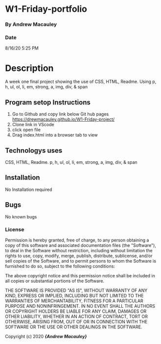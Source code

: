 # W1-Friday-portfolio

### By Andrew Macauley

### Date 
8/16/20 5:25 PM

# Description
A week one final project showing the use of CSS, HTML, Readme.  Using p, h, ul, ol, li, em, strong, a, img, div, & span

## Program setop Instructions
1. Go to Github and copy link below 
Git hub pages https://drewmacauley.github.io/W1-Friday-project/
2. Clone link in VScode
3. click open file
4. Drag index.html into a browser tab to view

## Technologys uses
CSS, HTML, Readme. p, h, ul, ol, li, em, strong, a, img, div, & span

## Installation
No Installation required 

## Bugs 
No known bugs

### License

Permission is hereby granted, free of charge, to any person obtaining a copy
of this software and associated documentation files (the "Software"), to deal
in the Software without restriction, including without limitation the rights
to use, copy, modify, merge, publish, distribute, sublicense, and/or sell
copies of the Software, and to permit persons to whom the Software is
furnished to do so, subject to the following conditions:

The above copyright notice and this permission notice shall be included in all
copies or substantial portions of the Software.

THE SOFTWARE IS PROVIDED "AS IS", WITHOUT WARRANTY OF ANY KIND, EXPRESS OR
IMPLIED, INCLUDING BUT NOT LIMITED TO THE WARRANTIES OF MERCHANTABILITY,
FITNESS FOR A PARTICULAR PURPOSE AND NONINFRINGEMENT. IN NO EVENT SHALL THE
AUTHORS OR COPYRIGHT HOLDERS BE LIABLE FOR ANY CLAIM, DAMAGES OR OTHER
LIABILITY, WHETHER IN AN ACTION OF CONTRACT, TORT OR OTHERWISE, ARISING FROM,
OUT OF OR IN CONNECTION WITH THE SOFTWARE OR THE USE OR OTHER DEALINGS IN THE
SOFTWARE.

Copyright (c) 2020 **_{Andrew Macauley}_**